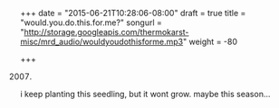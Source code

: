 +++
date = "2015-06-21T10:28:06-08:00"
draft = true
title = "would.you.do.this.for.me?"
songurl = "http://storage.googleapis.com/thermokarst-misc/mrd_audio/wouldyoudothisforme.mp3"
weight = -80

+++

2007.
i keep planting this seedling, but it wont grow. maybe this season...
